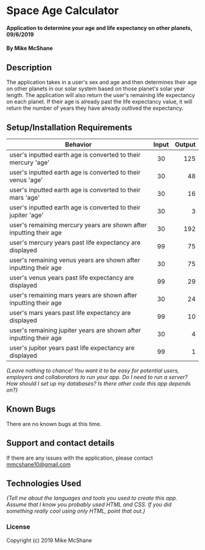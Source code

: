 # Space Age Calculator

#### Application to determine your age and life expectancy on other planets, 09/6/2019

#### By Mike McShane

## Description

The application takes in a user's sex and age and then determines their age on other planets in our solar system based on those planet's solar year length. The application will also return the user's remaining life expectancy on each planet. If their age is already past the life expectancy value, it will return the number of years they have already outlived the expectancy.

## Setup/Installation Requirements

| Behavior | Input | Output |
| ------------- |:-------------:| -----:|
| user's inputted earth age is converted to their mercury 'age'  | 30 | 125 |
| user's inputted earth age is converted to their venus 'age' | 30 | 48 |
| user's inputted earth age is converted to their mars 'age' | 30 | 16 |
| user's inputted earth age is converted to their jupiter 'age' | 30 | 3 |
| user's remaining mercury years are shown after inputting their age | 30 | 192 |
| user's mercury years past life expectancy are displayed | 99 | 75 |
| user's remaining venus years are shown after inputting their age | 30 | 75 |
| user's venus years past life expectancy are displayed | 99 | 29 |
| user's remaining mars years are shown after inputting their age | 30 | 24 |
| user's mars years past life expectancy are displayed | 99 | 10 |
| user's remaining jupiter years are shown after inputting their age | 30 | 4 |
| user's jupiter years past life expectancy are displayed | 99 | 1 |

_{Leave nothing to chance! You want it to be easy for potential users, employers and collaborators to run your app. Do I need to run a server? How should I set up my databases? Is there other code this app depends on?}_

## Known Bugs

There are no known bugs at this time.

## Support and contact details

If there are any issues with the application, please contact mmcshane10@gmail.com

## Technologies Used

_{Tell me about the languages and tools you used to create this app. Assume that I know you probably used HTML and CSS. If you did something really cool using only HTML, point that out.}_

### License

Copyright (c) 2019 Mike McShane
